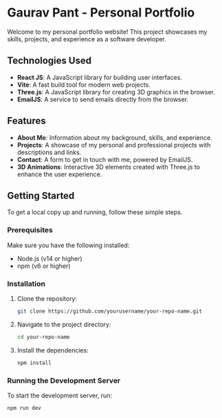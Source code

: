 # Gaurav Pant - Personal Portfolio

Welcome to my personal portfolio website! This project showcases my skills, projects, and experience as a software developer.

## Technologies Used

- **React JS**: A JavaScript library for building user interfaces.
- **Vite**: A fast build tool for modern web projects.
- **Three.js**: A JavaScript library for creating 3D graphics in the browser.
- **EmailJS**: A service to send emails directly from the browser.

## Features

- **About Me**: Information about my background, skills, and experience.
- **Projects**: A showcase of my personal and professional projects with descriptions and links.
- **Contact**: A form to get in touch with me, powered by EmailJS.
- **3D Animations**: Interactive 3D elements created with Three.js to enhance the user experience.

## Getting Started

To get a local copy up and running, follow these simple steps.

### Prerequisites

Make sure you have the following installed:
- Node.js (v14 or higher)
- npm (v6 or higher)

### Installation

1. Clone the repository:
    ```sh
    git clone https://github.com/yourusername/your-repo-name.git
    ```

2. Navigate to the project directory:
    ```sh
    cd your-repo-name
    ```

3. Install the dependencies:
    ```sh
    npm install
    ```

### Running the Development Server

To start the development server, run:
```sh
npm run dev
